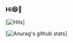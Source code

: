 ### Hi😄👋
	
  [![Hits](https://hits.seeyoufarm.com/api/count/incr/badge.svg?url=https%3A%2F%2Fgithub.com%2FBYUNSUJUNG&count_bg=%23F6FF00&title_bg=%2300FF73&icon=waze.svg&icon_color=%23FFFFFF&title=hits&edge_flat=false)]

  [![Anurag's github stats](https://github-readme-stats.vercel.app/api?username=BYUNSUJUNG&theme=blueberry&show_icons=true)]

<!--
**BYUNSUJUNG/BYUNSUJUNG** is a ✨ _special_ ✨ repository because its `README.md` (this file) appears on your GitHub profile.

Here are some ideas to get you started:

- 🔭 I’m currently working on ...
- 🌱 I’m currently learning ...
- 👯 I’m looking to collaborate on ...
- 🤔 I’m looking for help with ...
- 💬 Ask me about ...
- 📫 How to reach me: ...
- 😄 Pronouns: ...
- ⚡ Fun fact: ...
-->
